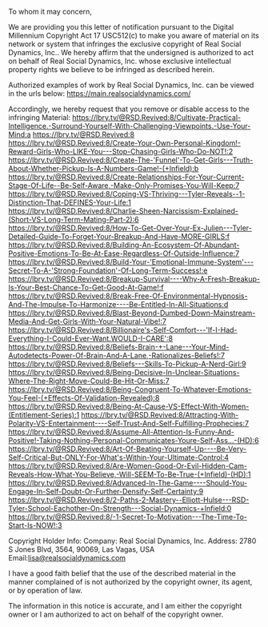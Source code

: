 To whom it may concern,

We are providing you this letter of notification pursuant to the Digital Millennium Copyright Act 17 USC512(c) to make you aware of material on its network or system that infringes the exclusive copyright of Real Social Dynamics, Inc.. We hereby affirm that the undersigned is authorized to act on behalf of Real Social Dynamics, Inc. whose exclusive intellectual property rights we believe to be infringed as described herein.

Authorized examples of work by Real Social Dynamics, Inc. can be viewed in the urls below:
https://main.realsocialdynamics.com/

Accordingly, we hereby request that you remove or disable access to the infringing Material:
https://lbry.tv/@RSD.Revived:8/Cultivate-Practical-Intelligence.-Surround-Yourself-With-Challenging-Viewpoints.-Use-Your-Mind:a
https://lbry.tv/@RSD.Revived:8
https://lbry.tv/@RSD.Revived:8/Create-Your-Own-Personal-Kingdom!-Reward-Girls-Who-LIKE-You---Stop-Chasing-Girls-Who-Do-NOT!:2
https://lbry.tv/@RSD.Revived:8/Create-The-'Funnel'-To-Get-Girls---Truth-About-Whether-Pickup-Is-A-Numbers-Game!-(+Infield):b
https://lbry.tv/@RSD.Revived:8/Create-Relationships-For-Your-Current-Stage-Of-Life--Be-Self-Aware,-Make-Only-Promises-You-Will-Keep:7
https://lbry.tv/@RSD.Revived:8/Coping-VS-Thriving---Tyler-Reveals--1-Distinction-That-DEFINES-Your-Life:1
https://lbry.tv/@RSD.Revived:8/Charlie-Sheen-Narcissism-Explained-(Short-VS-Long-Term-Mating-Part-2):6
https://lbry.tv/@RSD.Revived:8/How-To-Get-Over-Your-Ex-Julien---Tyler-Detailed-Guide-To-Forget-Your-Breakup-And-Have-MORE-GIRLS:f
https://lbry.tv/@RSD.Revived:8/Building-An-Ecosystem-Of-Abundant-Positive-Emotions-To-Be-At-Ease-Regardless-Of-Outside-Influence:7
https://lbry.tv/@RSD.Revived:8/Build-Your-'Emotional-Immune-System'---Secret-To-A-'Strong-Foundation'-Of-Long-Term-Success!:e
https://lbry.tv/@RSD.Revived:8/Breakup-Survival----Why-A-Fresh-Breakup-Is-Your-Best-Chance-To-Get-Good-At-Game!:f
https://lbry.tv/@RSD.Revived:8/Break-Free-Of-Environmental-Hypnosis-And-The-Impulse-To-Harmonize----Be-Entitled-In-All-Situations:d
https://lbry.tv/@RSD.Revived:8/Blast-Beyond-Dumbed-Down-Mainstream-Media-And-Get-Girls-With-Your-Natural-Vibe!:7
https://lbry.tv/@RSD.Revived:8/Billionaire's-Self-Comfort---'If-I-Had-Everything-I-Could-Ever-Want.WOULD-I-CARE':8
https://lbry.tv/@RSD.Revived:8/Beliefs-Brain-+-Lane---Your-Mind-Autodetects-Power-Of-Brain-And-A-Lane,-Rationalizes-Beliefs!:7
https://lbry.tv/@RSD.Revived:8/Beliefs---Skills-To-Pickup-A-Nerd-Girl:9
https://lbry.tv/@RSD.Revived:8/Being-Decisive-In-Unclear-Situations-Where-The-Right-Move-Could-Be-Hit-Or-Miss:7
https://lbry.tv/@RSD.Revived:8/Being-Congruent-To-Whatever-Emotions-You-Feel-(+Effects-Of-Validation-Revealed):8
https://lbry.tv/@RSD.Revived:8/Being-At-Cause-VS-Effect-With-Women-(Entitlement-Series):1
https://lbry.tv/@RSD.Revived:8/Attracting-With-Polarity-VS-Entertainment----Self-Trust-And-Self-Fulfilling-Prophecies:7
https://lbry.tv/@RSD.Revived:8/Assume-All-Attention-Is-Funny-And-Positive!-Taking-Nothing-Personal-Communicates-Youre-Self-Ass...-(HD):6
https://lbry.tv/@RSD.Revived:8/Art-Of-Beating-Yourself-Up----Be-Very-Self-Critical-But-ONLY-For-What's-Within-Your-Ultimate-Control:4
https://lbry.tv/@RSD.Revived:8/Are-Women-Good-Or-Evil-Hidden-Cam-Reveals-How-What-You-Believe,-Will-SEEM-To-Be-True-(+Infield)-(HD):1
https://lbry.tv/@RSD.Revived:8/Advanced-In-The-Game----Should-You-Engage-In-Self-Doubt-Or-Further-Densify-Self-Certainty:9
https://lbry.tv/@RSD.Revived:8/2-Paths-2-Mastery--Elliott-Hulse---RSD-Tyler-School-Eachother-On-Strength---Social-Dynamics-+Infield:0
https://lbry.tv/@RSD.Revived:8/-1-Secret-To-Motivation---The-Time-To-Start-Is-NOW!:3


Copyright Holder Info:
Company: Real Social Dynamics, Inc.
Address: 2780 S Jones Blvd, 3564, 90069, Las Vagas, USA
Email:lisa@realsocialdynamics.com


I have a good faith belief that the use of the described material in the manner complained of is not authorized by the copyright owner, its agent, or by operation of law.

The information in this notice is accurate, and I am either the copyright owner or I am authorized to act on behalf of the copyright owner.
